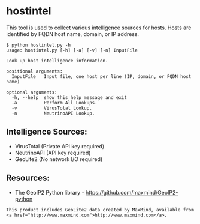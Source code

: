 # hostintel

This tool is used to collect various intelligence sources for hosts.
Hosts are identified by FQDN host name, domain, or IP address.

```
$ python hostintel.py -h
usage: hostintel.py [-h] [-a] [-v] [-n] InputFile

Look up host intelligence information.

positional arguments:
  InputFile   Input file, one host per line (IP, domain, or FQDN host name)

optional arguments:
  -h, --help  show this help message and exit
  -a          Perform All Lookups.
  -v          VirusTotal Lookup.
  -n          NeutrinoAPI Lookup.
```

## Intelligence Sources:

   - VirusTotal (Private API key required)
   - NeutrinoAPI (API key required)
   - GeoLite2 (No network I/O required)

## Resources:

   - The GeoIP2 Python library - https://github.com/maxmind/GeoIP2-python

```
This product includes GeoLite2 data created by MaxMind, available from
<a href="http://www.maxmind.com">http://www.maxmind.com</a>.
```
   



